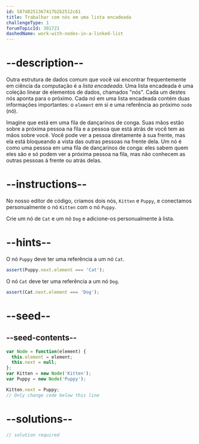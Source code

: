 ```yaml
---
id: 587d8251367417b2b2512c61
title: Trabalhar com nós em uma lista encadeada
challengeType: 1
forumTopicId: 301721
dashedName: work-with-nodes-in-a-linked-list
---
```


# --description--

Outra estrutura de dados comum que você vai encontrar frequentemente em ciência da computação é a <dfn>lista encadeada</dfn>. Uma lista encadeada é uma coleção linear de elementos de dados, chamados "nós". Cada um destes nós aponta para o próximo. Cada <dfn>nó</dfn> em uma lista encadeada contém duas informações importantes: o `element` em si e uma referência ao próximo `node` (nó).

Imagine que está em uma fila de dançarinos de conga. Suas mãos estão sobre a próxima pessoa na fila e a pessoa que está atrás de você tem as mãos sobre você. Você pode ver a pessoa diretamente à sua frente, mas ela está bloqueando a vista das outras pessoas na frente dela. Um nó é como uma pessoa em uma fila de dançarinos de conga: eles sabem quem eles são e só podem ver a próxima pessoa na fila, mas não conhecem as outras pessoas à frente ou atrás delas.

# --instructions--

No nosso editor de código, criamos dois nós, `Kitten` e `Puppy`, e conectamos personualmente o nó `Kitten` com o nó `Puppy`.

Crie um nó de `Cat` e um nó `Dog` e adicione-os personualmente à lista.

# --hints--

O nó `Puppy` deve ter uma referência a um nó `Cat`.

```js
assert(Puppy.next.element === 'Cat');
```

O nó `Cat` deve ter uma referência a um nó `Dog`.

```js
assert(Cat.next.element === 'Dog');
```

# --seed--

## --seed-contents--

```js
var Node = function(element) {
  this.element = element;
  this.next = null;
};
var Kitten = new Node('Kitten');
var Puppy = new Node('Puppy');

Kitten.next = Puppy;
// Only change code below this line
```

# --solutions--

```js
// solution required
```
